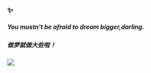 ### ✨
##### You mustn't be afraid to dream bigger,darling.
##### 做梦就做大些啦！
 ![](https://visitor-badge.glitch.me/badge?page_id=pepsinotjelly.pepsinotjelly)
<!--
**pepsinotjelly/pepsinotjelly** is a ✨ _special_ ✨ repository because its `README.md` (this file) appears on your GitHub profile.

Here are some ideas to get you started:

- 🔭 I’m currently working on ...
- 🌱 I’m currently learning ...
- 👯 I’m looking to collaborate on ...
- 🤔 I’m looking for help with ...
- 💬 Ask me about ...
- 📫 How to reach me: ...
- 😄 Pronouns: ...
- ⚡ Fun fact: ...
-->
